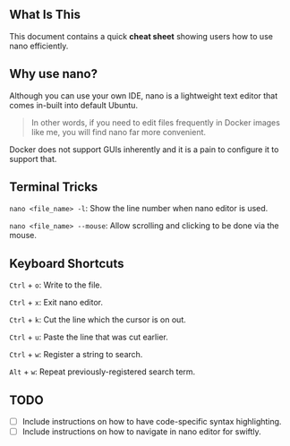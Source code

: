 ## **What Is This**
This document contains a quick **cheat sheet** showing users how to use nano efficiently.

## **Why use nano?**
Although you can use your own IDE, nano is a lightweight text editor that comes in-built into default Ubuntu. 

> In other words, if you need to edit files frequently in Docker images like me, you will find nano far more convenient. 

Docker does not support GUIs inherently and it is a pain to configure it to support that. 

## **Terminal Tricks**

`nano <file_name> -l`: Show the line number when nano editor is used.

`nano <file_name> --mouse`: Allow scrolling and clicking to be done via the mouse.

## **Keyboard Shortcuts**

`Ctrl` + `o`: Write to the file.

`Ctrl` + `x`: Exit nano editor.

`Ctrl` + `k`: Cut the line which the cursor is on out.

`Ctrl` + `u`: Paste the line that was cut earlier.

`Ctrl` + `w`: Register a string to search.

`Alt` + `w`: Repeat previously-registered search term.


## **TODO**
- [ ] Include instructions on how to have code-specific syntax highlighting.
- [ ] Include instructions on how to navigate in nano editor for swiftly.
